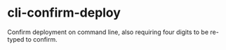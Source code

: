 # cli-confirm-deploy
Confirm deployment on command line, also requiring four digits to be re-typed to confirm.
